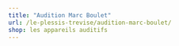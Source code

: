 ```yaml
---
title: "Audition Marc Boulet"
url: /le-plessis-trevise/audition-marc-boulet/
shop: les appareils auditifs
---
```

